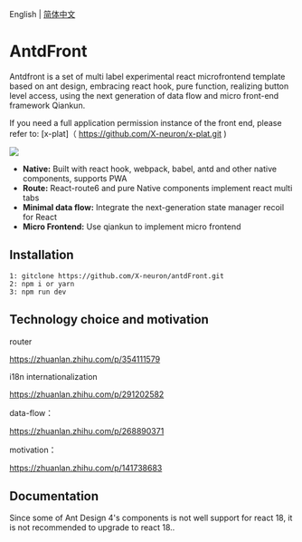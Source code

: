 English | [简体中文](./README-cn.md)

# AntdFront

Antdfront is a set of multi label experimental react microfrontend template based on ant design, embracing react hook, pure function, realizing button level access, using the next generation of data flow and micro front-end framework Qiankun.

If you need a full application permission instance of the front end, please refer to: [x-plat]（ https://github.com/X-neuron/x-plat.git )

<img src="https://i.postimg.cc/QxHf9KZP/1111.gif" >

- **Native:** Built with react hook, webpack, babel, antd and other native components, supports PWA
- **Route:** React-route6 and pure Native components implement react multi tabs
- **Minimal data flow:** Integrate the next-generation state manager recoil for React
- **Micro Frontend:** Use qiankun to implement micro frontend

## Installation

```
1: gitclone https://github.com/X-neuron/antdFront.git
2: npm i or yarn
3: npm run dev

```

## Technology choice and motivation

router

https://zhuanlan.zhihu.com/p/354111579

i18n internationalization

https://zhuanlan.zhihu.com/p/291202582

data-flow：

https://zhuanlan.zhihu.com/p/268890371

motivation：

https://zhuanlan.zhihu.com/p/141738683

## Documentation

Since some of Ant Design 4's components is not well support for react 18, it is not recommended to upgrade to react 18..
